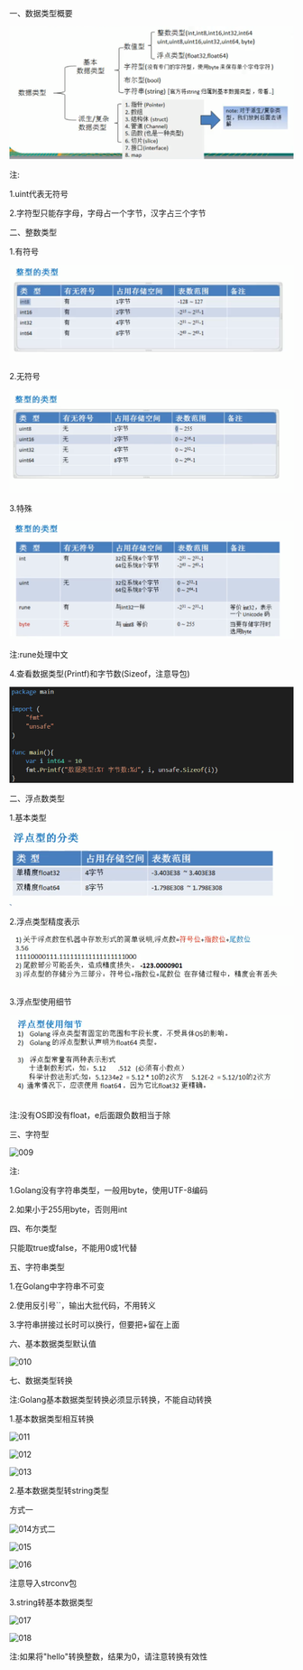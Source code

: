 一、数据类型概要

![001](001.png)

注:

1.uint代表无符号

2.字符型只能存字母，字母占一个字节，汉字占三个字节

二、整数类型

1.有符号

![002](002.png)

2.无符号

![003](003.png)

3.特殊

![004](004.png)

注:rune处理中文

4.查看数据类型(Printf)和字节数(Sizeof，注意导包)

![005](005.png)

二、浮点数类型

1.基本类型

![006](006.png)

2.浮点类型精度表示

![007](007.png)

3.浮点型使用细节

![008](008.png)

注:没有OS即没有float，e后面跟负数相当于除

三、字符型

![009](D:\Golang_Notes\Golang变量与数据类型\Golang数据类型\009.png)

注:

1.Golang没有字符串类型，一般用byte，使用UTF-8编码

2.如果小于255用byte，否则用int

四、布尔类型

只能取true或false，不能用0或1代替

五、字符串类型

1.在Golang中字符串不可变

2.使用反引号``，输出大批代码，不用转义

3.字符串拼接过长时可以换行，但要把+留在上面

六、基本数据类型默认值

![010](D:\Golang_Notes\Golang变量与数据类型\Golang数据类型\010.png)

七、数据类型转换

注:Golang基本数据类型转换必须显示转换，不能自动转换

1.基本数据类型相互转换

![011](D:\Golang_Notes\Golang变量与数据类型\Golang数据类型\011.png)

![012](D:\Golang_Notes\Golang变量与数据类型\Golang数据类型\012.png)

![013](D:\Golang_Notes\Golang变量与数据类型\Golang数据类型\013.png)

2.基本数据类型转string类型

方式一

![014](D:\Golang_Notes\Golang变量与数据类型\Golang数据类型\014.png)方式二

![015](D:\Golang_Notes\Golang变量与数据类型\Golang数据类型\015.png)

![016](D:\Golang_Notes\Golang变量与数据类型\Golang数据类型\016.png)

注意导入strconv包

3.string转基本数据类型

![017](D:\Golang_Notes\Golang变量与数据类型\Golang数据类型\017.png)

![018](D:\Golang_Notes\Golang变量与数据类型\Golang数据类型\018.png)

注:如果将"hello"转换整数，结果为0，请注意转换有效性

